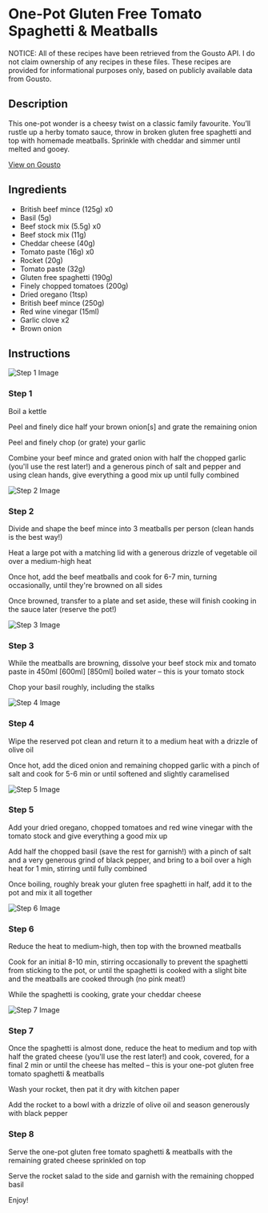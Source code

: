 # One-Pot Gluten Free Tomato Spaghetti & Meatballs

NOTICE: All of these recipes have been retrieved from the Gousto API. I do not claim ownership of any recipes in these files. These recipes are provided for informational purposes only, based on publicly available data from Gousto.

## Description

This one-pot wonder is a cheesy twist on a classic family favourite. You’ll rustle up a herby tomato sauce, throw in broken gluten free spaghetti and top with homemade meatballs. Sprinkle with cheddar and simmer until melted and gooey.

[View on Gousto](https://www.gousto.co.uk/recipes/cookbook/one-pot-gluten-free-tomato-spaghetti-meatballs)

## Ingredients

- British beef mince (125g) x0
- Basil (5g)
- Beef stock mix (5.5g) x0
- Beef stock mix (11g)
- Cheddar cheese (40g)
- Tomato paste (16g) x0
- Rocket (20g)
- Tomato paste (32g)
- Gluten free spaghetti (190g)
- Finely chopped tomatoes (200g)
- Dried oregano (1tsp)
- British beef mince (250g)
- Red wine vinegar (15ml)
- Garlic clove x2
- Brown onion

## Instructions

![Step 1 Image](https://production-media.gousto.co.uk/cms/recipe-step-image/Step-1-1604413537953-x200.jpg)

### Step 1

Boil a kettle

Peel and finely dice half your brown onion[s] and grate the remaining onion

Peel and finely chop (or grate) your garlic

Combine your beef mince and grated onion with half the chopped garlic (you'll use the rest later!) and a generous pinch of salt and pepper and using clean hands, give everything a good mix up until fully combined

![Step 2 Image](https://production-media.gousto.co.uk/cms/recipe-step-image/Step-2-1604413553552-x200.jpg)

### Step 2

Divide and shape the beef mince into 3 meatballs per person (clean hands is the best way!)

Heat a large pot with a matching lid with a generous drizzle of vegetable oil over a medium-high heat

Once hot, add the beef meatballs and cook for 6-7 min, turning occasionally, until they're browned on all sides

Once browned, transfer to a plate and set aside, these will finish cooking in the sauce later (reserve the pot!)

![Step 3 Image](https://production-media.gousto.co.uk/cms/recipe-step-image/Step-3-1604413708180-x200.jpg)

### Step 3

While the meatballs are browning, dissolve your beef stock mix and tomato paste in 450ml <span class="text-purple">[600ml]</span> <span class="text-danger">[850ml] </span>boiled water – this is your tomato stock

Chop your basil roughly, including the stalks

![Step 4 Image](https://production-media.gousto.co.uk/cms/recipe-step-image/Step-4-1604418222498-x200.jpg)

### Step 4

Wipe the reserved pot clean and return it to a medium heat with a drizzle of olive oil

Once hot, add the diced onion and remaining chopped garlic with a pinch of salt and cook for 5-6 min or until softened and slightly caramelised

![Step 5 Image](https://production-media.gousto.co.uk/cms/recipe-step-image/Step-5-1604418233199-x200.jpg)

### Step 5

Add your dried oregano, chopped tomatoes and red wine vinegar with the tomato stock and give everything a good mix up

Add half the chopped basil (save the rest for garnish!) with a pinch of salt and a very generous grind of black pepper, and bring to a boil over a high heat for 1 min, stirring until fully combined

Once boiling, roughly break your gluten free spaghetti in half, add it to the pot and mix it all together

![Step 6 Image](https://production-media.gousto.co.uk/cms/recipe-step-image/Step-6-1604418247064-x200.jpg)

### Step 6

Reduce the heat to medium-high, then top with the browned meatballs

Cook for an initial 8-10 min, stirring occasionally to prevent the spaghetti from sticking to the pot, or until the spaghetti is cooked with a slight bite and the meatballs are cooked through (no pink meat!)

While the spaghetti is cooking, grate your cheddar cheese

![Step 7 Image](https://production-media.gousto.co.uk/cms/recipe-step-image/Step-7-1604418280758-x200.jpg)

### Step 7

Once the spaghetti is almost done, reduce the heat to medium and top with half the grated cheese (you'll use the rest later!) and cook, covered, for a final 2 min or until the cheese has melted – this is your one-pot gluten free tomato spaghetti & meatballs

Wash your rocket, then pat it dry with kitchen paper

Add the rocket to a bowl with a drizzle of olive oil and season generously with black pepper

### Step 8

Serve the one-pot gluten free tomato spaghetti & meatballs with the remaining grated cheese sprinkled on top

Serve the rocket salad to the side and garnish with the remaining chopped basil

Enjoy!

